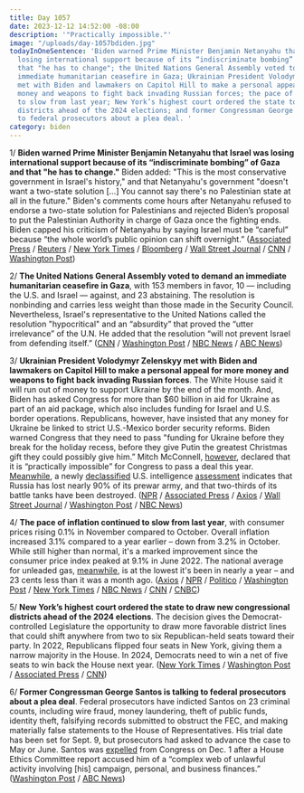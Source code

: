 ```yaml
---
title: Day 1057
date: 2023-12-12 14:52:00 -08:00
description: '"Practically impossible."'
image: "/uploads/day-1057bdiden.jpg"
todayInOneSentence: 'Biden warned Prime Minister Benjamin Netanyahu that Israel was
  losing international support because of its “indiscriminate bombing” of Gaza and
  that "he has to change"; the United Nations General Assembly voted to demand an
  immediate humanitarian ceasefire in Gaza; Ukrainian President Volodymyr Zelenskyy
  met with Biden and lawmakers on Capitol Hill to make a personal appeal for more
  money and weapons to fight back invading Russian forces; the pace of inflation continued
  to slow from last year; New York’s highest court ordered the state to draw new congressional
  districts ahead of the 2024 elections; and former Congressman George Santos is talking
  to federal prosecutors about a plea deal. '
category: biden
---
```


1/ **Biden warned Prime Minister Benjamin Netanyahu that Israel was losing international support because of its “indiscriminate bombing” of Gaza and that "he has to change."**  Biden added: "This is the most conservative government in Israel's history," and that Netanyahu's government "doesn't want a two-state solution [...] You cannot say there's no Palestinian state at all in the future." Biden's comments come hours after Netanyahu refused to endorse a two-state solution for Palestinians and rejected Biden’s proposal to put the Palestinian Authority in charge of Gaza once the fighting ends. Biden capped his criticism of Netanyahu by saying Israel must be “careful” because “the whole world’s public opinion can shift overnight.” ([Associated Press](https://apnews.com/article/biden-israel-hamas-oct-7-44c4229d4c1270d9cfa484b664a22071) / [Reuters](https://www.reuters.com/world/middle-east/biden-israel-starting-lose-support-over-indiscriminate-bombing-gaza-2023-12-12/) / [New York Times](https://www.nytimes.com/2023/12/12/world/middleeast/biden-israel-netanyahu-gaza.html) / [Bloomberg](https://www.bloomberg.com/news/articles/2023-12-12/biden-pushes-netanyahu-to-change-stance-on-palestinian-statehood?srnd=premium&sref=MIBMEEoj) / [Wall Street Journal](https://www.wsj.com/world/middle-east/israels-netanyahu-rejects-u-s-plan-for-post-war-gaza-d60fc0c3?mod=hp_lead_pos3) / [CNN](https://www.cnn.com/2023/12/12/politics/biden-israel-losing-support-netanyahu) / [Washington Post](https://www.washingtonpost.com/world/2023/12/12/israel-hamas-war-gaza-news-palestine/#link-XXHLTL3DXFDC5BZD2PITVL62AI))

2/ **The United Nations General Assembly voted to demand an immediate humanitarian ceasefire in Gaza**, with 153 members in favor, 10 — including the U.S. and Israel — against, and 23 abstaining. The resolution is nonbinding and carries less weight than those made in the Security Council. Nevertheless, Israel's representative to the United Nations called the resolution "hypocritical" and an “absurdity” that proved the “utter irrelevance” of the U.N. He added that the resolution “will not prevent Israel from defending itself.” ([CNN](https://www.cnn.com/2023/12/12/middleeast/ceasefire-vote-gaza-israel-un-intl/index.html) / [Washington Post](https://www.washingtonpost.com/world/2023/12/12/israel-hamas-war-gaza-news-palestine/#link-PWRA7NZDJZDLPH2DRIA5HYQHP4) / [NBC News](https://www.nbcnews.com/news/world/live-blog/israel-hamas-war-live-updates-us-israel-increasingly-isolated-growing-rcna129223#rcrd27851) / [ABC News](https://abcnews.go.com/International/live-updates/israel-gaza-hamas-health-catastrophe?id=105538785))

3/ **Ukrainian President Volodymyr Zelenskyy met with Biden and lawmakers on Capitol Hill to make a personal appeal for more money and weapons to fight back invading Russian forces**. The White House said it will run out of money to support Ukraine by the end of the month. And, Biden has asked Congress for more than $60 billion in aid for Ukraine as part of an aid package, which also includes funding for Israel and U.S. border operations. Republicans, however, have insisted that any money for Ukraine be linked to strict U.S.-Mexico border security reforms. Biden warned Congress that they need to pass "funding for Ukraine before they break for the holiday recess, before they give Putin the greatest Christmas gift they could possibly give him.” Mitch McConnell, [however](https://www.politico.com/live-updates/2023/12/12/congress/lankford-gives-border-talks-update-00131337), declared that it is “practically impossible” for Congress to pass a deal this year. [Meanwhile](https://www.nytimes.com/2023/12/12/us/politics/russia-intelligence-assessment.html), a newly [declassified](https://www.politico.com/news/2023/12/12/white-house-ukraine-intel-declassified-00131296) U.S. intelligence [assessment](https://www.wsj.com/world/russia/russian-has-lost-almost-90-of-its-prewar-army-u-s-intelligence-says-2e0372ab) indicates that Russia has lost nearly 90% of its prewar army, and that two-thirds of its battle tanks have been destroyed. ([NPR](https://www.npr.org/2023/12/12/1218588127/zelenskyy-ukraine-funding-biden) / [Associated Press](https://apnews.com/article/ukraine-zelenskyy-washington-congress-biden-5796a2429169d01959510f318fbc968a) / [Axios](https://www.axios.com/2023/12/12/ukraine-aid-zelensky-congress-holiday-break) / [Wall Street Journal](https://www.wsj.com/politics/policy/zelenskys-plea-for-ukraine-aid-finds-a-tough-audience-in-washington-2cb33df8?mod=hp_lead_pos7) / [Washington Post](https://www.washingtonpost.com/national-security/2023/12/12/zelensky-biden-meeting-washington-dc/) / [NBC News](https://www.nbcnews.com/politics/white-house/live-blog/zelenskyy-biden-ukraine-congress-live-updates-rcna129211))

4/ **The pace of inflation continued to slow from last year**, with consumer prices rising 0.1% in November compared to October. Overall inflation increased 3.1% compared to a year earlier – down from 3.2% in October. While still higher than normal, it's a marked improvement since the consumer price index peaked at 9.1% in June 2022. The national average for unleaded gas, [meanwhile](https://www.nytimes.com/2023/12/12/business/gas-prices-inflation.html), is at the lowest it's been in nearly a year – and 23 cents less than it was a month ago. ([Axios](https://www.axios.com/2023/12/12/consumer-price-index-inflation-november) / [NPR](https://www.npr.org/2023/12/12/1218660706/economy-inflation-consumer-prices-interest-rates-federal-reserve-recession) / [Politico](https://www.politico.com/news/2023/12/12/inflation-fed-monetary-policy-00131279) / [Washington Post](https://www.washingtonpost.com/business/2023/12/12/cpi-fed-inflation-economy/) / [New York Times](https://www.nytimes.com/2023/12/11/business/economy/november-inflation-report.html) / [NBC News](https://www.nbcnews.com/business/economy/inflation-november-2023-what-is-it-interest-rates-going-up-going-down-rcna129041) / [CNN](https://www.cnn.com/2023/12/12/economy/cpi-consumer-price-index-inflation-november/index.html) / [CNBC](https://www.cnbc.com/2023/12/12/cpi-inflation-report-november-2023.html))

5/ **New York’s highest court ordered the state to draw new congressional districts ahead of the 2024 elections**. The decision gives the Democrat-controlled Legislature the opportunity to draw more favorable district lines that could shift anywhere from two to six Republican-held seats toward their party. In 2022, Republicans flipped four seats in New York, giving them a narrow majority in the House. In 2024, Democrats need to win a net of five seats to win back the House next year. ([New York Times](https://www.nytimes.com/2023/12/12/nyregion/new-york-redistricting-democrats.html) / [Washington Post](https://www.washingtonpost.com/politics/2023/12/12/new-york-new-congressional-map/) / [Associated Press](https://apnews.com/article/new-york-congress-redistricting-2024-election-9f738ecfa858e47261552cd9b18e7347) / [CNN](https://www.cnn.com/2023/12/12/politics/new-york-redistricting/index.html))

6/ **Former Congressman George Santos is talking to federal prosecutors about a plea deal**. Federal prosecutors have indicted Santos on 23 criminal counts, including wire fraud, money laundering, theft of public funds, identity theft, falsifying records submitted to obstruct the FEC, and making materially false statements to the House of Representatives. His trial date has been set for Sept. 9, but prosecutors had asked to advance the case to May or June. Santos was [expelled](https://whatthefuckjusthappenedtoday.com/2023/12/04/day-1049/#5-the-house-voted-to-expel-george-sa) from Congress on Dec. 1 after a House Ethics Committee report accused him of a “complex web of unlawful activity involving [his] campaign, personal, and business finances.” ([Washington Post](https://www.washingtonpost.com/national-security/2023/12/11/new-york-george-santos-plea-fraud/) / [ABC News](https://abcnews.go.com/Politics/george-santos-discussing-plea-deal-federal-prosecutors-legal/story?id=105563873))
